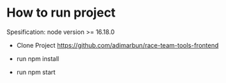 # How to run project

Spesification:
node version >= 16.18.0



- Clone Project
https://github.com/adimarbun/race-team-tools-frontend

- run npm install
- run npm start
